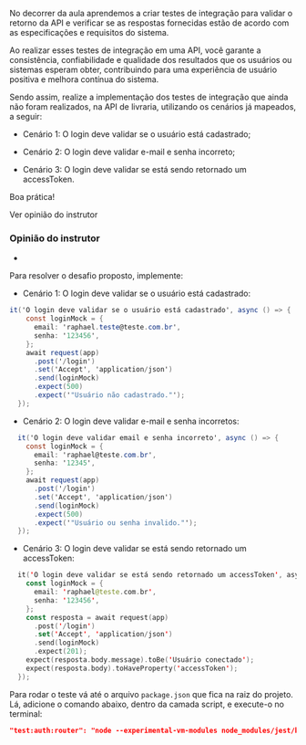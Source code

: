 No decorrer da aula aprendemos a criar testes de integração para validar o retorno da API e verificar se as respostas fornecidas estão de acordo com as especificações e requisitos do sistema.

Ao realizar esses testes de integração em uma API, você garante a consistência, confiabilidade e qualidade dos resultados que os usuários ou sistemas esperam obter, contribuindo para uma experiência de usuário positiva e melhora contínua do sistema.

Sendo assim, realize a implementação dos testes de integração que ainda não foram realizados, na API de livraria, utilizando os cenários já mapeados, a seguir:

- Cenário 1: O login deve validar se o usuário está cadastrado;
    
- Cenário 2: O login deve validar e-mail e senha incorreto;
    
- Cenário 3: O login deve validar se está sendo retornado um accessToken.
    

Boa prática!

Ver opinião do instrutor

### Opinião do instrutor

- [](https://cursos.alura.com.br/suggestions/new/node-js-implementando-testes-api-rest/139494/opinion)

Para resolver o desafio proposto, implemente:

- Cenário 1: O login deve validar se o usuário está cadastrado:

```csharp
it('O login deve validar se o usuário está cadastrado', async () => {
    const loginMock = {
      email: 'raphael.teste@teste.com.br',
      senha: '123456',
    };
    await request(app)
      .post('/login')
      .set('Accept', 'application/json')
      .send(loginMock)
      .expect(500)
      .expect('"Usuário não cadastrado."');
  });
```

- Cenário 2: O login deve validar e-mail e senha incorretos:

```csharp
  it('O login deve validar email e senha incorreto', async () => {
    const loginMock = {
      email: 'raphael@teste.com.br',
      senha: '12345',
    };
    await request(app)
      .post('/login')
      .set('Accept', 'application/json')
      .send(loginMock)
      .expect(500)
      .expect('"Usuário ou senha invalido."');
  });
```

- Cenário 3: O login deve validar se está sendo retornado um accessToken:

```kotlin
  it('O login deve validar se está sendo retornado um accessToken', async () => {
    const loginMock = {
      email: 'raphael@teste.com.br',
      senha: '123456',
    };
    const resposta = await request(app)
      .post('/login')
      .set('Accept', 'application/json')
      .send(loginMock)
      .expect(201);
    expect(resposta.body.message).toBe('Usuário conectado');
    expect(resposta.body).toHaveProperty('accessToken');
  });
```

Para rodar o teste vá até o arquivo `package.json` que fica na raiz do projeto. Lá, adicione o comando abaixo, dentro da camada script, e execute-o no terminal:

```json
"test:auth:router": "node --experimental-vm-modules node_modules/jest/bin/jest.js --testPathPattern=src/test/routes/authRoutes.test.js",
```